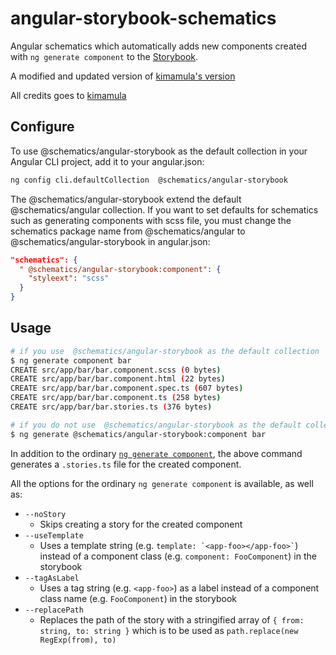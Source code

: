 # angular-storybook-schematics

Angular schematics which automatically adds new components created with `ng generate component` to the [Storybook](https://storybook.js.org/).

A modified and updated version of [kimamula's version](https://github.com/kimamula/ngx-schematics-for-storybook)

All credits goes to [kimamula](https://github.com/kimamula)

## Configure

To use @schematics/angular-storybook as the default collection in your Angular CLI project, add it to your angular.json:

```sh
ng config cli.defaultCollection  @schematics/angular-storybook
```

The @schematics/angular-storybook extend the default @schematics/angular collection. If you want to set defaults for schematics such as generating components with scss file, you must change the schematics package name from @schematics/angular to @schematics/angular-storybook in angular.json:

```json
"schematics": {
  " @schematics/angular-storybook:component": {
    "styleext": "scss"
  }
}
```

## Usage

```sh
# if you use  @schematics/angular-storybook as the default collection
$ ng generate component bar
CREATE src/app/bar/bar.component.scss (0 bytes)
CREATE src/app/bar/bar.component.html (22 bytes)
CREATE src/app/bar/bar.component.spec.ts (607 bytes)
CREATE src/app/bar/bar.component.ts (258 bytes)
CREATE src/app/bar/bar.stories.ts (376 bytes)

# if you do not use  @schematics/angular-storybook as the default collection
$ ng generate @schematics/angular-storybook:component bar
```

In addition to the ordinary [`ng generate component`](https://github.com/angular/angular-cli/wiki/generate-component), the above command generates a `.stories.ts` file for the created component.

All the options for the ordinary `ng generate component` is available, as well as:

- `--noStory`
  - Skips creating a story for the created component
- `--useTemplate`
  - Uses a template string (e.g. `` template: `<app-foo></app-foo>` ``) instead of a component class (e.g. `component: FooComponent`) in the storybook
- `--tagAsLabel`
  - Uses a tag string (e.g. `<app-foo>`) as a label instead of a component class name (e.g. `FooComponent`) in the storybook
- `--replacePath`
  - Replaces the path of the story with a stringified array of `{ from: string, to: string }` which is to be used as `path.replace(new RegExp(from), to)`
